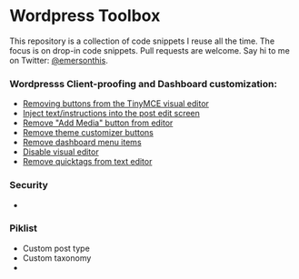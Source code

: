 # Wordpress Toolbox
This repository is a collection of code snippets I reuse all the time. The focus is on drop-in code snippets. Pull requests are welcome. Say hi to me on Twitter: [@emersonthis](https://twitter.com/emersonthis).

### Wordpresss Client-proofing and Dashboard customization:
* [Removing buttons from the TinyMCE visual editor](https://github.com/emersonthis/wordpress-snippets/blob/master/hide-mce-buttons.php)
* [Inject text/instructions into the post edit screen](https://github.com/emersonthis/wordpress-snippets/blob/master/add-content-to-edit-screen.php)
* [Remove "Add Media" button from editor](https://github.com/emersonthis/wordpress-snippets/blob/master/remove-add-media-button.php)
* [Remove theme customizer buttons](https://github.com/emersonthis/wordpress-snippets/blob/master/remove-theme-customizer-buttons.php)
* [Remove dashboard menu items](https://github.com/emersonthis/wordpress-snippets/blob/master/remove-dashboard-menu-pages.php)
* [Disable visual editor](https://github.com/emersonthis/wordpress-snippets/blob/master/disable-visual-editor.php)
* [Remove quicktags from text editor](https://github.com/emersonthis/wordpress-snippets/blob/master/remove-quicktags-from-text-editor.php)

### Security
*

### Piklist
* Custom post type
* Custom taxonomy
* 
